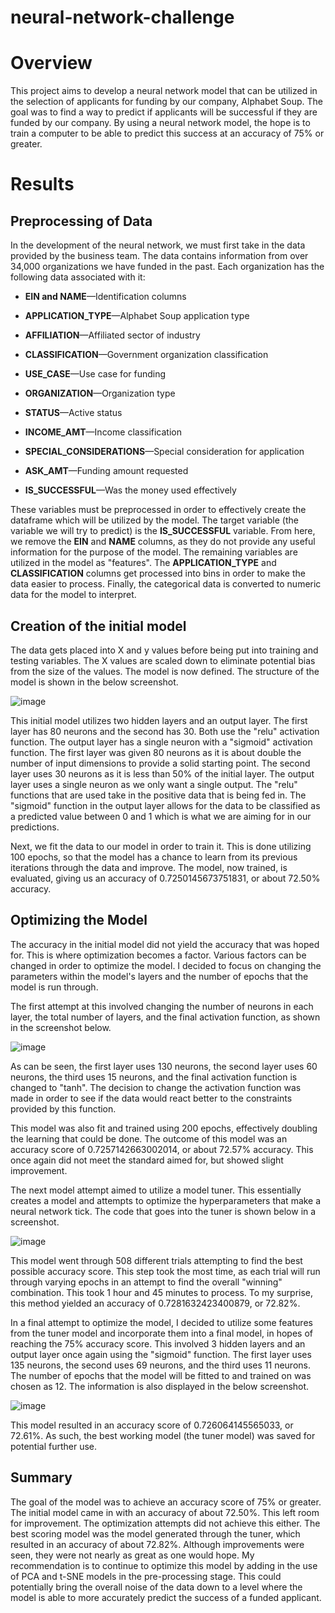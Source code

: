 # neural-network-challenge

# Overview

This project aims to develop a neural network model that can be utilized in the selection of applicants for funding by our company, Alphabet Soup. The goal was to find a way to predict if applicants will be successful if they are funded by our company. By using a neural network model, the hope is to train a computer to be able to predict this success at an accuracy of 75% or greater.

# Results
## Preprocessing of Data
In the development of the neural network, we must first take in the data provided by the business team. The data contains information from over 34,000 organizations we have funded in the past. Each organization has the following data associated with it:

* **EIN and NAME**—Identification columns

* **APPLICATION_TYPE**—Alphabet Soup application type

* **AFFILIATION**—Affiliated sector of industry

* **CLASSIFICATION**—Government organization classification

* **USE_CASE**—Use case for funding

* **ORGANIZATION**—Organization type

* **STATUS**—Active status

* **INCOME_AMT**—Income classification

* **SPECIAL_CONSIDERATIONS**—Special consideration for application

* **ASK_AMT**—Funding amount requested

* **IS_SUCCESSFUL**—Was the money used effectively


These variables must be preprocessed in order to effectively create the dataframe which will be utilized by the model. The target variable (the variable we will try to predict) is the **IS_SUCCESSFUL** variable. From here, we remove the **EIN** and **NAME** columns, as they do not provide any useful information for the purpose of the model. The remaining variables are utilized in the model as "features". The **APPLICATION_TYPE** and **CLASSIFICATION** columns get processed into bins in order to make the data easier to process. Finally, the categorical data is converted to numeric data for the model to interpret. 

## Creation of the initial model
The data gets placed into X and y values before being put into training and testing variables. The X values are scaled down to eliminate potential bias from the size of the values. The model is now defined. The structure of the model is shown in the below screenshot.

![image](https://user-images.githubusercontent.com/106498287/204122275-dd10e71b-7c7e-4d0f-b843-5efaf959e113.png)

This initial model utilizes two hidden layers and an output layer. The first layer has 80 neurons and the second has 30. Both use the "relu" activation function. The output layer has a single neuron with a "sigmoid" activation function. The first layer was given 80 neurons as it is about double the number of input dimensions to provide a solid starting point. The second layer uses 30 neurons as it is less than 50% of the initial layer. The output layer uses a single neuron as we only want a single output. The "relu" functions that are used take in the positive data that is being fed in. The "sigmoid" function in the output layer allows for the data to be classified as a predicted value between 0 and 1 which is what we are aiming for in our predictions. 

Next, we fit the data to our model in order to train it. This is done utilizing 100 epochs, so that the model has a chance to learn from its previous iterations through the data and improve. The model, now trained, is evaluated, giving us an accuracy of 0.7250145673751831, or about 72.50% accuracy.

## Optimizing the Model
The accuracy in the initial model did not yield the accuracy that was hoped for. This is where optimization becomes a factor. Various factors can be changed in order to optimize the model. I decided to focus on changing the parameters within the model's layers and the number of epochs that the model is run through. 

The first attempt at this involved changing the number of neurons in each layer, the total number of layers, and the final activation function, as shown in the screenshot below.

![image](https://user-images.githubusercontent.com/106498287/204123128-98427e2e-fb39-470a-95f9-24f5dade0c1a.png)

As can be seen, the first layer uses 130 neurons, the second layer uses 60 neurons, the third uses 15 neurons, and the final activation function is changed to "tanh". The decision to change the activation function was made in order to see if the data would react better to the constraints provided by this function. 

This model was also fit and trained using 200 epochs, effectively doubling the learning that could be done. The outcome of this model was an accuracy score of 0.7257142663002014, or about 72.57% accuracy. This once again did not meet the standard aimed for, but showed slight improvement.

The next model attempt aimed to utilize a model tuner. This essentially creates a model and attempts to optimize the hyperparameters that make a neural network tick. The code that goes into the tuner is shown below in a screenshot.

![image](https://user-images.githubusercontent.com/106498287/204123352-4fcd5104-8b2b-483c-a092-c899c20bcfdc.png)

This model went through 508 different trials attempting to find the best possible accuracy score. This step took the most time, as each trial will run through varying epochs in an attempt to find the overall "winning" combination. This took 1 hour and 45 minutes to process. To my surprise, this method yielded an accuracy of 0.7281632423400879, or 72.82%. 

In a final attempt to optimize the model, I decided to utilize some features from the tuner model and incorporate them into a final model, in hopes of reaching the 75% accuracy score. This involved 3 hidden layers and an output layer once again using the "sigmoid" function. The first layer uses 135 neurons, the second uses 69 neurons, and the third uses 11 neurons. The number of epochs that the model will be fitted to and trained on was chosen as 12. The information is also displayed in the below screenshot.

![image](https://user-images.githubusercontent.com/106498287/204123564-5bc9be66-54f3-4dfb-9712-b61d67b114df.png)

This model resulted in an accuracy score of 0.726064145565033, or 72.61%. As such, the best working model (the tuner model) was saved for potential further use.


## Summary
The goal of the model was to achieve an accuracy score of 75% or greater. The initial model came in with an accuracy of about 72.50%. This left room for improvement. The optimization attempts did not achieve this either. The best scoring model was the model generated through the tuner, which resulted in an accuracy of about 72.82%. Although improvements were seen, they were not nearly as great as one would hope. My recommendation is to continue to optimize this model by adding in the use of PCA and t-SNE models in the pre-processing stage. This could potentially bring the overall noise of the data down to a level where the model is able to more accurately predict the success of a funded applicant.
